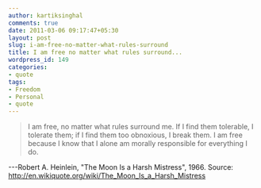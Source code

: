 ```yaml
---
author: kartiksinghal
comments: true
date: 2011-03-06 09:17:47+05:30
layout: post
slug: i-am-free-no-matter-what-rules-surround
title: I am free no matter what rules surround...
wordpress_id: 149
categories:
- quote
tags:
- Freedom
- Personal
- quote
---
```


> I am free, no matter what rules surround me. If I find them tolerable, I tolerate them; if I find them too obnoxious, I break them. I am free because I know that I alone am morally responsible for everything I do.

---Robert A. Heinlein, "The Moon Is a Harsh Mistress", 1966. Source: http://en.wikiquote.org/wiki/The_Moon_Is_a_Harsh_Mistress
